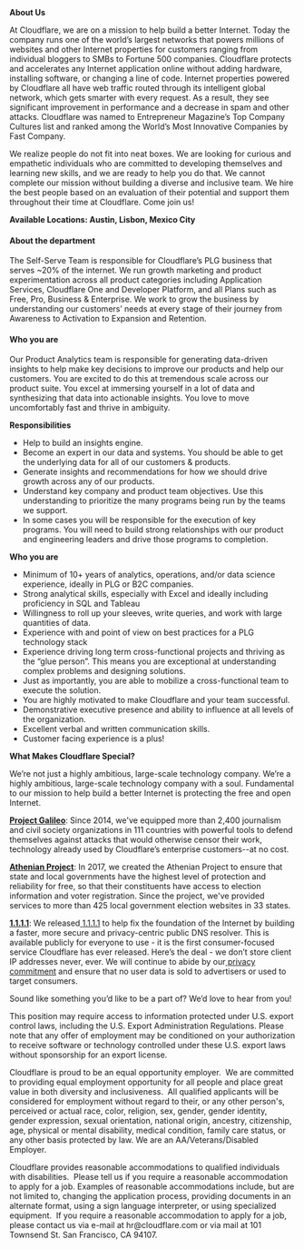 <div class="content-intro">
	<div><strong>About Us</strong></div>
	<div>
		<p>At Cloudflare, we are on a mission to help build a better Internet. Today the company runs one of the world’s largest networks that powers millions of websites and other Internet properties for customers ranging from individual bloggers to SMBs to Fortune 500 companies. Cloudflare protects and accelerates any Internet application online without adding hardware, installing software, or changing a line of code. Internet properties powered by Cloudflare all have web traffic routed through its intelligent global network, which gets smarter with every request. As a result, they see significant improvement in performance and a decrease in spam and other attacks. Cloudflare was named to Entrepreneur Magazine’s Top Company Cultures list and ranked among the World’s Most Innovative Companies by Fast Company.&nbsp;</p>
		<p><span style="font-weight: 400;">We realize people do not fit into neat boxes. We are looking for curious and empathetic individuals who are committed to developing themselves and learning new skills, and we are ready to help you do that. We cannot complete our mission without building a diverse and inclusive team. We hire the best people based on an evaluation of their potential and support them throughout their time at Cloudflare. Come join us!&nbsp;</span></p>
	</div>
</div>
<p><strong>Available Locations: Austin, Lisbon, Mexico City</strong></p>
<h4><strong>About the department</strong></h4>
<p>The Self-Serve Team is responsible for Cloudflare’s PLG business that serves ~20% of the internet. We run growth marketing and product experimentation across all product categories including Application Services, Cloudflare One and Developer Platform, and all Plans such as Free, Pro, Business &amp; Enterprise. We work to grow the business by understanding our customers’ needs at every stage of their journey from Awareness to Activation to Expansion and Retention.&nbsp;</p>
<h4><strong>Who you are</strong></h4>
<p>Our Product Analytics team is responsible for generating data-driven insights to help make key decisions to improve our products and help our customers. You are excited to do this at tremendous scale across our product suite. You excel at immersing yourself in a lot of data and synthesizing that data into actionable insights. You love to move uncomfortably fast and thrive in ambiguity.&nbsp;</p>
<p><strong>Responsibilities</strong></p>
<ul>
	<li>Help to build an insights engine.</li>
	<li>Become an expert in our data and systems. You should be able to get the underlying data for all of our customers &amp; products.</li>
	<li>Generate insights and recommendations for how we should drive growth across any of our products.</li>
	<li>Understand key company and product team objectives. Use this understanding to prioritize the many programs being run by the teams we support.</li>
	<li>In some cases you will be responsible for the execution of key programs. You will need to build strong relationships with our product and engineering leaders and drive those programs to completion.</li>
</ul>
<p><strong>Who you are</strong></p>
<ul>
	<li>Minimum of 10+ years of analytics, operations, and/or data science experience, ideally in PLG or B2C companies.</li>
	<li>Strong analytical skills, especially with Excel and ideally including proficiency in SQL and Tableau</li>
	<li>Willingness to roll up your sleeves, write queries, and work with large quantities of data.</li>
	<li>Experience with and point of view on best practices for a PLG technology stack</li>
	<li>Experience driving long term cross-functional projects and thriving as the “glue person”. This means you are exceptional at understanding complex problems and designing solutions.</li>
	<li>Just as importantly, you are able to mobilize a cross-functional team to execute the solution.</li>
	<li>You are highly motivated to make Cloudflare and your team successful.</li>
	<li>Demonstrative executive presence and ability to influence at all levels of the organization.</li>
	<li>Excellent verbal and written communication skills.</li>
	<li>Customer facing experience is a plus!</li>
</ul>
<div class="content-conclusion">
	<p><strong>What Makes Cloudflare Special?</strong></p>
	<p><span style="font-weight: 400;">We’re not just a highly ambitious, large-scale technology company. We’re a highly ambitious, large-scale technology company with a soul. Fundamental to our mission to help build a better Internet is protecting the free and open Internet.</span></p>
	<p><a href="https://blog.cloudflare.com/protecting-free-expression-online/"><strong>Project Galileo</strong></a><span style="font-weight: 400;">: Since 2014, we've equipped more than 2,400 journalism and civil society organizations in 111 countries with powerful tools to defend themselves against attacks that would otherwise censor their work, technology already used by Cloudflare’s enterprise customers--at no cost.</span></p>
	<p><strong><a href="https://www.cloudflare.com/athenian/">Athenian Project</a></strong><span style="font-weight: 400;">: In 2017, we created the Athenian Project to ensure that state and local governments have the highest level of protection and reliability for free, so that their constituents have access to election information and voter registration. Since the project, we've provided services to more than 425 local government election websites in 33 states.</span></p>
	<p><a href="https://1.1.1.1/"><strong>1.1.1.1</strong></a><span style="font-weight: 400;">: We released</span><a href="https://1.1.1.1/"> <span style="font-weight: 400;">1.1.1.1</span></a><span style="font-weight: 400;"> to help fix the foundation of the Internet by building a faster, more secure and privacy-centric public DNS resolver. This is available publicly for everyone to use - it is the first consumer-focused service Cloudflare has ever released. Here’s the deal - we don’t store client IP addresses never, ever. We will continue to abide by our</span><a href="https://developers.cloudflare.com/1.1.1.1/privacy/public-dns-resolver"> privacy commitment</a><span style="font-weight: 400;"> and ensure that no user data is sold to advertisers or used to target consumers.</span></p>
	<p><span style="font-weight: 400;">Sound like something you’d like to be a part of? We’d love to hear from you!</span></p>
	<p><span style="font-weight: 400;">This position may require access to information protected under U.S. export control laws, including the U.S. Export Administration Regulations. Please note that any offer of employment may be conditioned on your authorization to receive software or technology controlled under these U.S. export laws without sponsorship for an export license.</span></p>
	<p><span style="font-weight: 400;">Cloudflare is proud to be an equal opportunity employer. &nbsp;We are committed to providing equal employment opportunity for all people and place great value in both diversity and inclusiveness. &nbsp;All qualified applicants will be considered for employment without regard to their, or any other person's, perceived or actual</span> <span style="font-weight: 400;">race, color, religion, sex, gender, gender identity, gender expression, sexual orientation, national origin, ancestry, citizenship, age, physical or mental disability, medical condition, family care status, or any other basis protected by law. </span><span style="font-weight: 400;">We are an AA/Veterans/Disabled Employer.</span></p>
	<p><span style="font-weight: 400;">Cloudflare provides reasonable accommodations to qualified individuals with disabilities. &nbsp;Please tell us if you require a reasonable accommodation to apply for a job. Examples of reasonable accommodations include, but are not limited to, changing the application process, providing documents in an alternate format, using a sign language interpreter, or using specialized equipment. &nbsp;If you require a reasonable accommodation to apply for a job, please contact us via e-mail at </span><span style="font-weight: 400;">hr@cloudflare.com</span><span style="font-weight: 400;"> or via mail at 101 Townsend St. San Francisco, CA 94107.</span></p>
</div>